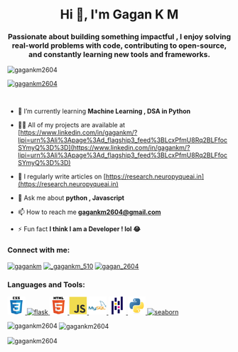 <h1 align="center">Hi 👋, I'm Gagan K M</h1>
<h3 align="center">Passionate about building something impactful , I enjoy solving real-world problems with code, contributing to open-source, and constantly learning new tools and frameworks.</h3>

<p align="left"> <img src="https://komarev.com/ghpvc/?username=gagankm2604&label=Profile%20views&color=0e75b6&style=flat" alt="gagankm2604" /> </p>

<p align="left"> <a href="https://github.com/ryo-ma/github-profile-trophy"><img src="https://github-profile-trophy.vercel.app/?username=gagankm2604" alt="gagankm2604" /></a> </p>

<p align="left"> <a href="https://twitter.com/" target="blank"><img src="https://img.shields.io/twitter/follow/?logo=twitter&style=for-the-badge" alt="" /></a> </p>

- 🌱 I’m currently learning **Machine Learning , DSA in Python**

- 👨‍💻 All of my projects are available at [https://www.linkedin.com/in/gagankm/?lipi=urn%3Ali%3Apage%3Ad_flagship3_feed%3BLcxPfmU8Rq2BLFfocSYmyQ%3D%3D](https://www.linkedin.com/in/gagankm/?lipi=urn%3Ali%3Apage%3Ad_flagship3_feed%3BLcxPfmU8Rq2BLFfocSYmyQ%3D%3D)

- 📝 I regularly write articles on [https://research.neuropyqueai.in](https://research.neuropyqueai.in)

- 💬 Ask me about **python , Javascript**

- 📫 How to reach me **gagankm2604@gmail.com**

- ⚡ Fun fact **I think I am a Developer ! lol 😂**

<h3 align="left">Connect with me:</h3>
<p align="left">
<a href="https://linkedin.com/in/gagankm" target="blank"><img align="center" src="https://raw.githubusercontent.com/rahuldkjain/github-profile-readme-generator/master/src/images/icons/Social/linked-in-alt.svg" alt="gagankm" height="30" width="40" /></a>
<a href="https://instagram.com/_gagankm_510" target="blank"><img align="center" src="https://raw.githubusercontent.com/rahuldkjain/github-profile-readme-generator/master/src/images/icons/Social/instagram.svg" alt="_gagankm_510" height="30" width="40" /></a>
<a href="https://www.leetcode.com/gagan_2604" target="blank"><img align="center" src="https://raw.githubusercontent.com/rahuldkjain/github-profile-readme-generator/master/src/images/icons/Social/leet-code.svg" alt="gagan_2604" height="30" width="40" /></a>
</p>

<h3 align="left">Languages and Tools:</h3>
<p align="left"> <a href="https://www.w3schools.com/css/" target="_blank" rel="noreferrer"> <img src="https://raw.githubusercontent.com/devicons/devicon/master/icons/css3/css3-original-wordmark.svg" alt="css3" width="40" height="40"/> </a> <a href="https://flask.palletsprojects.com/" target="_blank" rel="noreferrer"> <img src="https://www.vectorlogo.zone/logos/pocoo_flask/pocoo_flask-icon.svg" alt="flask" width="40" height="40"/> </a> <a href="https://www.w3.org/html/" target="_blank" rel="noreferrer"> <img src="https://raw.githubusercontent.com/devicons/devicon/master/icons/html5/html5-original-wordmark.svg" alt="html5" width="40" height="40"/> </a> <a href="https://developer.mozilla.org/en-US/docs/Web/JavaScript" target="_blank" rel="noreferrer"> <img src="https://raw.githubusercontent.com/devicons/devicon/master/icons/javascript/javascript-original.svg" alt="javascript" width="40" height="40"/> </a> <a href="https://www.mysql.com/" target="_blank" rel="noreferrer"> <img src="https://raw.githubusercontent.com/devicons/devicon/master/icons/mysql/mysql-original-wordmark.svg" alt="mysql" width="40" height="40"/> </a> <a href="https://pandas.pydata.org/" target="_blank" rel="noreferrer"> <img src="https://raw.githubusercontent.com/devicons/devicon/2ae2a900d2f041da66e950e4d48052658d850630/icons/pandas/pandas-original.svg" alt="pandas" width="40" height="40"/> </a> <a href="https://www.python.org" target="_blank" rel="noreferrer"> <img src="https://raw.githubusercontent.com/devicons/devicon/master/icons/python/python-original.svg" alt="python" width="40" height="40"/> </a> <a href="https://seaborn.pydata.org/" target="_blank" rel="noreferrer"> <img src="https://seaborn.pydata.org/_images/logo-mark-lightbg.svg" alt="seaborn" width="40" height="40"/> </a> </p>

<p><img align="left" src="https://github-readme-stats.vercel.app/api/top-langs?username=gagankm2604&show_icons=true&locale=en&layout=compact" alt="gagankm2604" /></p>

<p>&nbsp;<img align="center" src="https://github-readme-stats.vercel.app/api?username=gagankm2604&show_icons=true&locale=en" alt="gagankm2604" /></p>

<p><img align="center" src="https://github-readme-streak-stats.herokuapp.com/?user=gagankm2604&" alt="gagankm2604" /></p>
